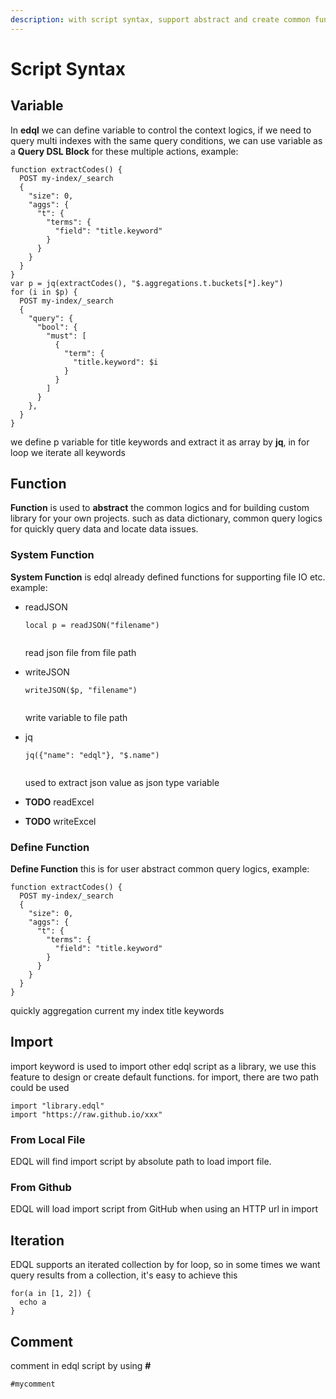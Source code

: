 ```yaml
---
description: with script syntax, support abstract and create common functions
---
```


# Script Syntax

## Variable

In **edql** we can define variable to control the context logics, if we need to query multi indexes with the same query
conditions, we can use variable as a **Query DSL Block** for these multiple actions, example:

```
function extractCodes() {
  POST my-index/_search
  {
    "size": 0,
    "aggs": {
      "t": {
        "terms": {
          "field": "title.keyword"
        }
      }
    }
  }
}
var p = jq(extractCodes(), "$.aggregations.t.buckets[*].key")
for (i in $p) {
  POST my-index/_search
  {
    "query": {
      "bool": {
        "must": [
          {
            "term": {
              "title.keyword": $i
            }
          }
        ]
      }
    },
  }
}
```

we define p variable for title keywords and extract it as array by **jq**, in for loop we iterate all keywords

## Function

**Function** is used to **abstract** the common logics and for building custom library for your own projects. such as
data dictionary, common query logics for quickly query data and locate data issues.

### System Function

**System Function** is edql already defined functions for supporting file IO etc. example:

* readJSON

  ```
  local p = readJSON("filename")
      
  ```

  read json file from file path
* writeJSON

  ```
  writeJSON($p, "filename")
      
  ```

  write variable to file path
* jq

  ```
  jq({"name": "edql"}, "$.name")
      
  ```

  used to extract json value as json type variable
* **TODO** readExcel
* **TODO** writeExcel

### Define Function

**Define Function** this is for user abstract common query logics, example:

```
function extractCodes() {
  POST my-index/_search
  {
    "size": 0,
    "aggs": {
      "t": {
        "terms": {
          "field": "title.keyword"
        }
      }
    }
  }
}
```

quickly aggregation current my index title keywords

## Import

import keyword is used to import other edql script as a library, we use this feature to design or create default
functions. for import, there are two path could be used

```
import "library.edql"
import "https://raw.github.io/xxx"
```

### From Local File

EDQL will find import script by absolute path to load import file.

### From Github

EDQL will load import script from GitHub when using an HTTP url in import

## Iteration

EDQL supports an iterated collection by for loop, so in some times we want query results from a collection, it's easy to
achieve this

```
for(a in [1, 2]) {
  echo a
}
```

## Comment

comment in edql script by using **#**

```
#mycomment
```
